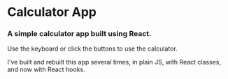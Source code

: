 # Calculator App

### A simple calculator app built using React.

Use the keyboard or click the buttons to use the calculator.

I've built and rebuilt this app several times, in plain JS, with React classes, and now with React hooks.